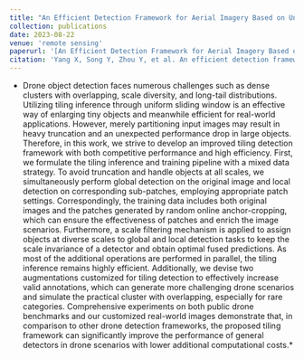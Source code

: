 ```yaml
---
title: "An Efficient Detection Framework for Aerial Imagery Based on Uniform Slicing Window"
collection: publications
date: 2023-08-22
venue: 'remote sensing'
paperurl: '[An Efficient Detection Framework for Aerial Imagery Based on Uniform Slicing Window](https://www.mdpi.com/2072-4292/15/17/4122)'
citation: 'Yang X, Song Y, Zhou Y, et al. An efficient detection framework for aerial imagery based on uniform slicing window[J]. Remote Sensing, 2023, 15(17): 4122.'
---
```


* Drone object detection faces numerous challenges such as dense clusters with overlapping, scale diversity, and long-tail distributions. Utilizing tiling inference through uniform sliding window is an effective way of enlarging tiny objects and meanwhile efficient for real-world applications. However, merely partitioning input images may result in heavy truncation and an unexpected performance drop in large objects. Therefore, in this work, we strive to develop an improved tiling detection framework with both competitive performance and high efficiency. First, we formulate the tiling inference and training pipeline with a mixed data strategy. To avoid truncation and handle objects at all scales, we simultaneously perform global detection on the original image and local detection on corresponding sub-patches, employing appropriate patch settings. Correspondingly, the training data includes both original images and the patches generated by random online anchor-cropping, which can ensure the effectiveness of patches and enrich the image scenarios. Furthermore, a scale filtering mechanism is applied to assign objects at diverse scales to global and local detection tasks to keep the scale invariance of a detector and obtain optimal fused predictions. As most of the additional operations are performed in parallel, the tiling inference remains highly efficient. Additionally, we devise two augmentations customized for tiling detection to effectively increase valid annotations, which can generate more challenging drone scenarios and simulate the practical cluster with overlapping, especially for rare categories. Comprehensive experiments on both public drone benchmarks and our customized real-world images demonstrate that, in comparison to other drone detection frameworks, the proposed tiling framework can significantly improve the performance of general detectors in drone scenarios with lower additional computational costs.*

